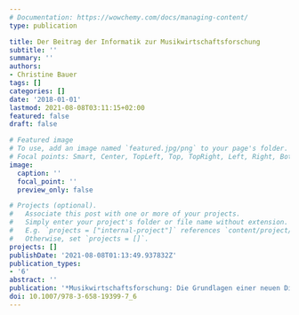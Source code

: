 ```yaml
---
# Documentation: https://wowchemy.com/docs/managing-content/
type: publication

title: Der Beitrag der Informatik zur Musikwirtschaftsforschung
subtitle: ''
summary: ''
authors:
- Christine Bauer
tags: []
categories: []
date: '2018-01-01'
lastmod: 2021-08-08T03:11:15+02:00
featured: false
draft: false

# Featured image
# To use, add an image named `featured.jpg/png` to your page's folder.
# Focal points: Smart, Center, TopLeft, Top, TopRight, Left, Right, BottomLeft, Bottom, BottomRight.
image:
  caption: ''
  focal_point: ''
  preview_only: false

# Projects (optional).
#   Associate this post with one or more of your projects.
#   Simply enter your project's folder or file name without extension.
#   E.g. `projects = ["internal-project"]` references `content/project/deep-learning/index.md`.
#   Otherwise, set `projects = []`.
projects: []
publishDate: '2021-08-08T01:13:49.937832Z'
publication_types:
- '6'
abstract: ''
publication: '*Musikwirtschaftsforschung: Die Grundlagen einer neuen Disziplin*'
doi: 10.1007/978-3-658-19399-7_6
---
```

